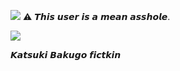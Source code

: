 <img src="https://i.pinimg.com/1200x/4f/a0/c8/4fa0c861db9922e0d66c194d022de82c.jpg"/></div>
⚠︎ 𝙏𝙝𝙞𝙨 𝙪𝙨𝙚𝙧 𝙞𝙨 𝙖 𝙢𝙚𝙖𝙣 𝙖𝙨𝙨𝙝𝙤𝙡𝙚.

<img src="https://i.pinimg.com/736x/54/30/0d/54300d022780134d0cba02b32c10f704.jpg"/></div>

𝙆𝙖𝙩𝙨𝙪𝙠𝙞 𝘽𝙖𝙠𝙪𝙜𝙤 𝙛𝙞𝙘𝙩𝙠𝙞𝙣
